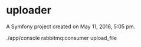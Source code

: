 uploader
========

A Symfony project created on May 11, 2016, 5:05 pm.

./app/console rabbitmq:consumer upload_file
